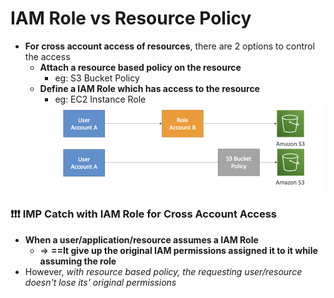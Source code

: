
# IAM Role vs Resource Policy

- **For cross account access of resources**, there are 2 options to control the access
	- **Attach a resource based policy on the resource**
		- eg: S3 Bucket Policy
	- **Define a IAM Role which has access to the resource**
		- eg: EC2 Instance Role
![image](../../img/Pasted_image_20240426170315.png)



### ❗️❗️❗️ IMP Catch with IAM Role for Cross Account Access 

- **When a user/application/resource assumes a IAM Role**
	- => **==It give up the original IAM permissions assigned it to it while assuming the role**
- However, *with resource based policy, the requesting user/resource doesn't lose its' original permissions*


